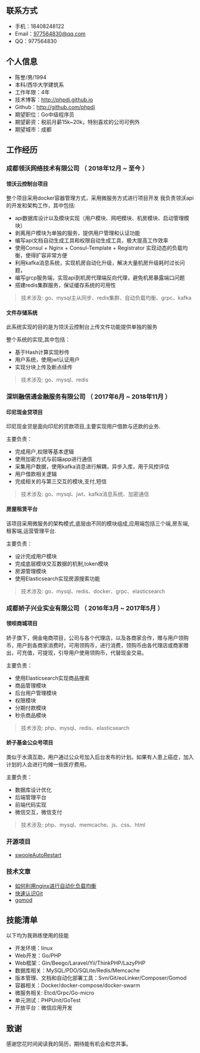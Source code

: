 


## 联系方式

- 手机：18408248122 
- Email：977564830@qq.com
- QQ：977564830



## 个人信息

- 陈誉/男/1994 
- 本科/西华大学建筑系 
- 工作年限：4年
- 技术博客：http://phpdi.github.io
- Github：http://github.com/phpdi 
- 期望职位：Go中级程序员
- 期望薪资：税前月薪15k~20k，特别喜欢的公司可例外
- 期望城市：成都




## 工作经历

### 成都领沃网络技术有限公司 （ 2018年12月 ~ 至今 ）

#### 领沃云控制台项目 
整个项目采用docker容器管理方式，采用微服务方式进行项目开发
我负责领沃api的开发和架构工作，其中包括:
* api数据库设计以及模块实现（用户模块、网吧模块、机房模块、启动管理模块）
* 剥离用户模块为单独的服务，提供用户管理和认证功能
* 编写api文档自动生成工具和权限自动生成工具，极大提高工作效率
* 使用Consul + Nginx + Consul-Template + Registrator 实现动态的负载均衡，使得扩容非常方便
* 利用kafka消息系统，实现机房自动化升级，解决大量机房升级耗时过长问题，
* 编写grcp服务端，实现api到机房代理端反向代理，避免机房暴露端口问题
* 搭建redis集群服务，保证缓存系统的可用性

> 技术涉及: go、mysql主从同步、redis集群、自动负载均衡、grpc、kafka

#### 文件存储系统
此系统实现的目的是为领沃云控制台上传文件功能提供单独的服务

整个系统的实现,其中包括：
* 基于Hash计算实现秒传
* 用户系统，使用jwt认证用户
* 实现分块上传及断点续传 

> 技术涉及: go、mysql、redis

 
### 深圳融信通金融服务有限公司 （ 2017年6月 ~ 2018年11月 ）

#### 印尼现金贷项目 
印尼现金贷是面向印尼的贷款项目,主要实现用户借款与还款的业务.

主要负责：
* 完成用户,权限等基本逻辑
* 使用加密方式与前端app进行通信
* 采集用户数据，使用kafka消息进行解耦，异步入库，用于风控评估
* 用户借款相关逻辑
* 完成相关的与第三交互的模块,支付,短信

> 技术涉及: go、mysql、jwt、kafka消息系统、加密通信


#### 房屋租赁平台 
该项目采用微服务的架构模式,底层由不同的模块组成,应用端包括三个端,房东端,租客端,运营管理平台.

主要负责：
* 设计完成用户模块
* 完成底层模块交互数据的机制,token模块
* 房源管理模块
* 使用Elasticsearch实现房源搜索功能

> 技术涉及: go、mysql、redis、docker、grpc、elasticsearch

### 成都娇子兴业实业有限公司 （ 2016年3月 ~ 2017年5月 ）

#### 领呗商城项目
娇子旗下，佣金电商项目，公司与各个代理店，以及各商家合作，赠与用户领购币，用户到各商家消费时，可用领购币，进行消费，领购币由各代理店或商家赠出，可充值，可提现，引导用户使用领购币，代替现金交易。

主要负责：
* 使用Elasticsearch实现商品搜索
* 商品管理模块
* 后台用户管理模块
* 权限模块
* 分期付款模块
* 秒杀商品模块

> 技术涉及: php、mysql、redis、elasticsearch


#### 娇子基金公众号项目
类似于水滴互助，用户通过公众号加入后台发布的计划。如果有人患上癌症，加入计划的人会进行均摊一些医疗费用。

主要负责：
* 数据库设计优化
* 后端管理平台
* 前端代码实现
* 微信交互，微信支付

> 技术涉及: php、mysql、memcache、js、css、html


### 开源项目
 - [swooleAutoRestart](https://github.com/phpdi/swoole-auto-restart)

### 技术文章

- [如何利用nginx进行自动化负载均衡](http://get.jobdeer.com/706.get)
- [快速认识Git](http://get.jobdeer.com/343.get) 
- [gomod](http://get.jobdeer.com/343.get) 



## 技能清单
以下均为我熟练使用的技能

- 开发环境：linux
- Web开发：Go/PHP
- Web框架：Gin/Beego/Laravel/Yii/ThinkPHP/LazyPHP
- 数据库相关：MySQL/PDO/SQLite/Redis/Memcache
- 版本管理、文档和自动化部署工具：Svn/Git/eoLinker/Composer/Gomod
- 容器相关：Docker/docker-compose/docker-swarm
- 微服务相关: Etcd/Grpc/Go-micro
- 单元测试：PHPUnit/GoTest
- 开放平台：微信应用开发


## 致谢
感谢您花时间阅读我的简历，期待能有机会和您共事。
